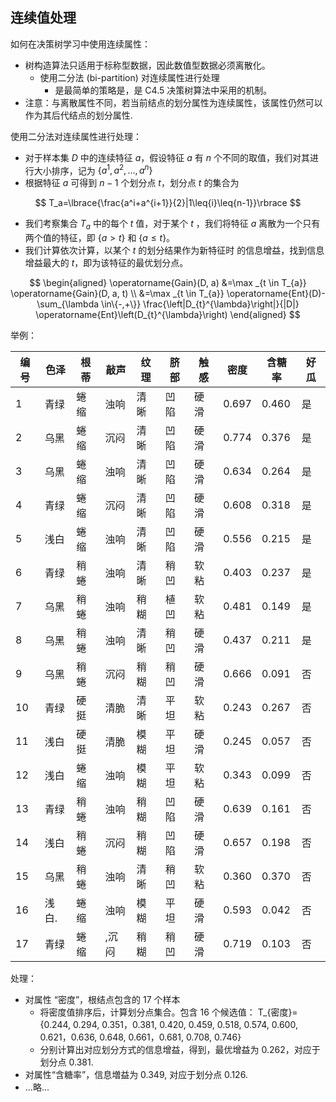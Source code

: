 

## 连续值处理


如何在决策树学习中使用连续属性：

- 树构造算法只适用于标称型数据，因此数值型数据必须离散化。
  - 使用二分法 (bi-partition) 对连续属性进行处理
    - 是最简单的策略是，是 C4.5 决策树算法中采用的机制。
- 注意：与离散属性不同，若当前结点的划分属性为连续属性，该属性仍然可以作为其后代结点的划分属性.

使用二分法对连续属性进行处理：


- 对于样本集 $D$ 中的连续特征 $a$，假设特征 $a$ 有 $n$ 个不同的取值，我们对其进行大小排序，记为 $\lbrace{a^1,a^2,...,a^n}\rbrace$
- 根据特征 $a$ 可得到 $n-1$ 个划分点 $t$，划分点 $t$ 的集合为


$$
T_a=\lbrace{\frac{a^i+a^{i+1}}{2}|1\leq{i}\leq{n-1}}\rbrace
$$

- 我们考察集合 $T_a$  中的每个 $t$  值，对于某个 $t$ ，我们将特征 $a$ 离散为一个只有两个值的特征，即 $\lbrace{a} >t\rbrace$ 和 $\lbrace{a} \leq{t}\rbrace$。
- 我们计算依次计算，以某个 $t$ 的划分结果作为新特征时 的信息增益，找到信息增益最大的 $t$，即为该特征的最优划分点。

$$
\begin{aligned} \operatorname{Gain}(D, a) &=\max _{t \in T_{a}} \operatorname{Gain}(D, a, t) \\ &=\max _{t \in T_{a}} \operatorname{Ent}(D)-\sum_{\lambda \in\{-,+\}} \frac{\left|D_{t}^{\lambda}\right|}{|D|} \operatorname{Ent}\left(D_{t}^{\lambda}\right) \end{aligned}
$$


举例：


| 编号    | 色泽  | 根蒂 | 敲声      | 纹理 | 脐部 | 触感 | 密度      | 含糖率 | 好瓜 |
| ------- | ----- | ---- | --------- | ---- | ---- | ---- | ---- | ---- | ---- |
| 1   | 青绿  | 蜷缩 | 浊响      | 清晰 | 凹陷 | 硬滑 | 0.697  |  0.460 | 是   |
| 2   | 乌黑  | 蜷缩 | 沉闷      | 清晰 | 凹陷 | 硬滑 | 0.774  |  0.376 | 是   |
| 3   | 乌黑  | 蜷缩 | 浊响      | 清晰 | 凹陷 | 硬滑 | 0.634  |  0.264 | 是   |
| 4   | 青绿  | 蜷缩 | 沉闷      | 清晰 | 凹陷 | 硬滑 | 0.608  |  0.318 | 是   |
| 5   | 浅白  | 蜷缩 | 浊响      | 清晰 | 凹陷 | 硬滑 | 0.556  |  0.215 | 是   |
| 6   | 青绿  | 稍蜷 | 浊响      | 清晰 | 稍凹 | 软粘 | 0.403  |  0.237 | 是   |
| 7   | 乌黑  | 稍蜷 | 浊响      | 稍糊 | 植凹 | 软粘 | 0.481  |  0.149 | 是   |
| 8   | 乌黑  | 稍蜷 |  浊响     | 清晰 | 稍凹 | 硬滑 | 0.437  |  0.211 | 是   |
| 9   | 乌黑  | 稍蜷 | 沉闷      | 稍糊 | 稍凹 | 硬滑 | 0.666  |  0.091  | 否   |
| 10  | 青绿  | 硬挺 | 清脆      | 清晰 | 平坦 | 软粘 | 0.243  |  0.267  | 否   |
| 11  | 浅白  | 硬挺 | 清脆      | 模糊 | 平坦 | 硬滑 | 0.245  |  0.057  | 否   |
| 12  | 浅白  | 蜷缩 | 浊响      | 模糊 | 平坦 | 软粘 | 0.343  |  0.099  | 否   |
| 13  | 青绿  | 稍蜷 | 浊响      | 稍糊 | 凹陷 | 硬滑 | 0.639  |  0.161  | 否   |
| 14  | 浅白  | 稍蜷 | 沉闷      | 稍糊 | 凹陷 | 硬滑 | 0.657  |  0.198  | 否   |
| 15  | 乌黑  | 稍蜷 | 浊响      | 清晰 | 稍凹 | 软粘 | 0.360  |  0.370  | 否   |
| 16  | 浅白. | 蜷缩 | 浊响      | 模糊 | 平坦 | 硬滑 | 0.593  |  0.042  | 否   |
| 17  | 青绿  | 蜷缩 | ,沉闷     | 稍糊 | 稍凹 | 硬滑 | 0.719  |  0.103  | 否   |


处理：

- 对属性 “密度”，根结点包含的 17 个样本
  - 将密度值排序后，计算划分点集合。包含 16 个候选值： T_{密度}={0.244, 0.294, 0.351，0.381, 0.420, 0.459, 0.518, 0.574, 0.600, 0.621，0.636, 0.648, 0.661，0.681, 0.708, 0.746} 
  - 分别计算出对应划分方式的信息增益，得到，最优增益为 0.262，对应于划分点 0.381.
- 对属性“含糖率”，信息増益为 0.349, 对应于划分点 0.126.
- ...略...


